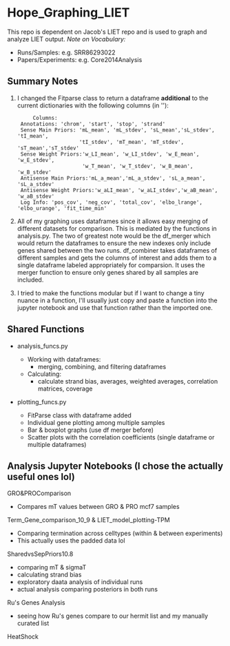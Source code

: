 # Hope_Graphing_LIET
This repo is dependent on Jacob's LIET repo and is used to graph and analyze LIET output.
*Note on Vocabulary:*
- Runs/Samples: e.g. SRR86293022
- Papers/Experiments: e.g. Core2014Analysis
## Summary Notes
1. I changed the Fitparse class to return a dataframe **additional** to the current dictionaries with the following columns (in ''):
        
        
            Columns: 
        Annotations: 'chrom', 'start', 'stop', 'strand' 
        Sense Main Priors: 'mL_mean', 'mL_stdev', 'sL_mean','sL_stdev', 'tI_mean', 
                           'tI_stdev', 'mT_mean', 'mT_stdev', 'sT_mean','sT_stdev' 
        Sense Weight Priors:'w_LI_mean', 'w_LI_stdev', 'w_E_mean', 'w_E_stdev',
                            'w_T_mean', 'w_T_stdev', 'w_B_mean', 'w_B_stdev' 
        Antisense Main Priors:'mL_a_mean','mL_a_stdev', 'sL_a_mean', 'sL_a_stdev' 
        Antisense Weight Priors:'w_aLI_mean', 'w_aLI_stdev','w_aB_mean', 'w_aB_stdev'
        Log Info: 'pos_cov', 'neg_cov', 'total_cov', 'elbo_lrange', 'elbo_urange', 'fit_time_min' 
        
        
2. All of my graphing uses dataframes since it allows easy merging of different datasets for comparison. This is mediated by the functions in analysis.py. The two of greatest note would be the df_merger which would return the dataframes to ensure the new indexes only include genes shared between the two runs. df_combiner takes dataframes of different samples and gets the columns of interest and adds them to a single dataframe labeled appropriately for comparsion. It uses the merger function to ensure only genes shared by all samples are included.
3. I tried to make the functions modular but if I want to change a tiny nuance in a function, I'll usually just copy and paste a function into the jupyter notebook and use that function rather than the imported one.


## Shared Functions
- analysis_funcs.py
  - Working with dataframes:
    - merging, combining, and filtering dataframes
  - Calculating:
    - calculate strand bias, averages, weighted averages, correlation matrices, coverage

- plotting_funcs.py
  - FitParse class with dataframe added
  - Individual gene plotting among multiple samples
  - Bar & boxplot graphs (use df merger before)
  - Scatter plots with the correlation coefficients (single dataframe or multiple dataframes)
  
## Analysis Jupyter Notebooks (I chose the actually useful ones lol)
GRO&PROComparison
- Compares mT values between GRO & PRO mcf7 samples

Term_Gene_comparison_10_9 & LIET_model_plotting-TPM
- Comparing termination across celltypes (within & between experiments)
- This actually uses the padded data lol

SharedvsSepPriors10.8
- comparing mT & sigmaT
- calculating strand bias
- exploratory daata analysis of individual runs
- actual analysis comparing posteriors in both runs

Ru's Genes Analysis
- seeing how Ru's genes compare to our hermit list and my manually curated list

HeatShock
